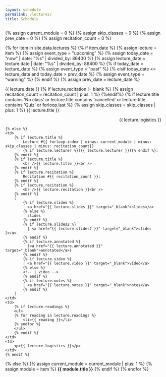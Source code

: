 ```yaml
---
layout: schedule
permalink: /lectures/
title: Schedule
---
```


{% assign current_module = 0 %}
{% assign skip_classes = 0 %}
{% assign prev_date = 0 %}
{% assign recitation_count = 0 %}

{% for item in site.data.lectures %}
{% if item.date %}
{% assign lecture = item %}
{% assign event_type = "upcoming" %}
{% assign today_date = "now" | date: "%s" | divided_by: 86400 %}
{% assign lecture_date = lecture.date | date: "%s" | divided_by: 86400 %}
{% if today_date > lecture_date %}
    {% assign event_type = "past" %}
{% elsif today_date <= lecture_date and today_date > prev_date %}
    {% assign event_type = "warning" %}
{% endif %}
{% assign prev_date = lecture_date %}

<tr class="{{ event_type }}">
    <th scope="row">{{ lecture.date }}</th>
    {% if lecture.recitation != blank %} 
    {% assign recitation_count = recitation_count | plus: 1 %}
    {%endif%}
    {% if lecture.title contains 'No class' or lecture.title contains 'cancelled' or lecture.title contains 'Quiz' or forloop.last %}
    {% assign skip_classes = skip_classes | plus: 1 %}
    <td colspan="4" align="center">{{ lecture.title }}<p align="right">{{ lecture.logistics }}</p></td>
        
    {% else %}
    <td>
        {% if lecture.title %}
            Lecture #{{ forloop.index | minus: current_module | minus: skip_classes | minus: recitation_count}}
            {% if lecture.lecturer %}({{ lecture.lecturer }}){% endif %}:
        {% endif %}
        {% if lecture.title %}
            <br />{{ lecture.title }}<br />
        {% endif %}
        {% if lecture.recitation %}
            Recitation #{{ recitation_count }}:
        {% endif %}
        {% if lecture.recitation %}
            <br />{{ lecture.recitation }}<br />
        {% endif %}
        [
            {% if lecture.slides %}
              <a href="{{ lecture.slides }}" target="_blank">slides</a>
            {% else %}
              slides
            {% endif %}
            {% if lecture.slides2 %}
              | <a href="{{ lecture.slides2 }}" target="_blank">slides 2</a>
            {% endif %}
            {% if lecture.annotated %}
              (<a href="{{ lecture.annotated }}" target="_blank">annotated</a>)
            {% endif %}
            {% if lecture.video %}
            | <a href="{{ lecture.video }}" target="_blank">video</a>
            {% else %}
            <!-- | video -->
            {% endif %}
            {% if lecture.notes %}
            | <a href="{{ lecture.notes }}" target="_blank">notes</a>
            {% endif %}
        ]
    </td>
    <td>
        {% if lecture.readings %}
        <ul>
        {% for reading in lecture.readings %}
            <li>{{ reading }}</li>
        {% endfor %}
        </ul>
        {% endif %}
    </td>
    <td>
        <p>{{ lecture.logistics }}</p>
    </td>
    {% endif %}
</tr>
{% else %}
{% assign current_module = current_module | plus: 1 %}
{% assign module = item %}
<tr class="info">
    <td colspan="5" align="center"><strong>{{ module.title }}</strong></td>
</tr>
{% endif %}
{% endfor %}
